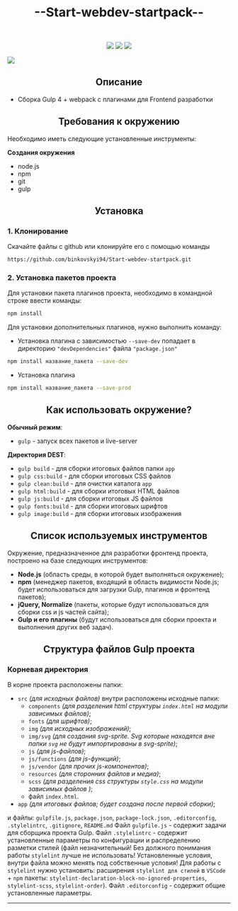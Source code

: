 <h1 align="center">--Start-webdev-startpack--</h2>
<br>
<p align="center">

<img src="https://img.shields.io/badge/made%20by-kangaroo-orange.svg" > 

<img src="https://badges.frapsoft.com/os/v1/open-source.svg?v=103" >

<img src="https://img.shields.io/badge/PRs-welcome-brightgreen.svg?style=flat">
</p>

<img src="https://file.modx.pro/files/2/f/8/2f8c3614a38abb4c96eb8736e5c84401.jpg" />

<h2 align="center">Описание</h2>

- Сборка Gulp 4 + webpack с плагинами для Frontend разработки

<h2 align="center">Требования к окружению</h2>
Необходимо иметь следующие установленные инструменты:<br>


**Cоздания окружения**
-	node.js
- npm
-	git
-	gulp

<h2 align="center">Установка</h2>

### 1. Клонирование

Скачайте файлы с github или клонируйте его c помощью команды

```bash
https://github.com/binkovskyi94/Start-webdev-startpack.git
```

### 2. Установка пакетов проекта
Для установки пакета плагинов проекта, необходимо в командной строке ввести команды:
```bash
npm install
```

Для установки дополнительных плагинов, нужно выполнить команду:

- Установка плагина с зависимостью ``` --save-dev ``` попадает в директорию ``` "devDependencies" ``` файла ``` "package.json" ```
```bash
npm install название_пакета --save-dev
```

- Установка плагина
```bash
npm install название_пакета --save-prod
```

<h2 align="center">Как использовать окружение?</h2> 

**Обычный режим**: 
- `gulp`                - запуск всех пакетов и live-server         

**Директория DEST**:
- `gulp build`          - для сборки итоговых файлов папки `app` 
- `gulp css:build`      - для сборки итоговых CSS файлов
- `gulp clean:build`    - для очистки каталога `app`
- `gulp html:build`     - для сборки итоговых HTML файлов
- `gulp js:build`       - для сборки итоговых JS файлов
- `gulp fonts:build`    - для сборки итоговых шрифтов
- `gulp image:build`    - для сборки итоговых изображения

<h2 align="center">Список используемых инструментов</h2> 

Окружение, предназначенное для разработки фронтенд проекта, построено на базе следующих инструментов:

- **Node.js** (область среды, в которой будет выполняться окружение);
- **npm** (менеджер пакетов, входящий в область видимости Node.js; будет использоваться для загрузки Gulp, плагинов и фронтенд пакетов);
- **jQuery, Normalize** (пакеты, которые будут использоваться для сборки css и js частей сайта);
- **Gulp и его плагины** (будут использоваться для сборки проекта и выполнения других веб задач).

<h2 align="center">Структура файлов Gulp проекта</h2> 

### Корневая директория
В корне проекта расположены папки:

- `src` *(для исходных файлов)* внутри расположены исходные папки:
    - `components` *(для разделения html структуры `index.html` на модули зависимых файлов)*;
    - `fonts` *(для шрифтов)*;
    - `img` *(для исходных изображений)*;
    - `img/svg` *(для создания svg-sprite. Svg которые находятся вне папки `svg` не будут импортированы в svg-sprite)*;
    - `js` *(для js-файлов)*;
    - `js/functions` *(для js-функций)*;
    - `js/vendor` *(для прочих js-компонентов)*;
    - `resources` *(для сторонних файлов и медиа)*;
    - `scss` *(для разделения css структуры `style.css` на модули зависимых файлов )*;
    - файл `index.html`.
- `app` *(для итоговых файлов; будет создана после первой сборки)*;

и файлы: `gulpfile.js`, `package.json`, `package-lock.json`, `.editorconfig`, `.stylelintrc`, `.gitignore`, `README.md` Файл `gulpfile.js` - содержит задачи для сборщика проекта Gulp. Файл `.stylelintrc` - содержит установленные параметры по конфигурации и распределению разметки стилей (файл незначительный! Без должного понимания работы `stylelint` лучше не использовать! Установленные условия, внутри файла можно менять под собственные условия! Для работы с `stylelint` нужно установить: расширения `stylelint для стилей` в `VSCode` + `npm` пакеты: `stylelint-declaration-block-no-ignored-properties`, `stylelint-scss`, `stylelint-order`). Файл `.editorconfig` - содержит общие установленные параметры.
<hr>
